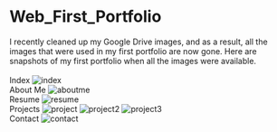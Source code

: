 # Web_First_Portfolio
I recently cleaned up my Google Drive images, and as a result, all the images that were used in my first portfolio are now gone. Here are snapshots of my first portfolio when all the images were available.
<br><br>
Index
![index](https://github.com/hanskkangg/Web_First_Portfolio/assets/156132740/5eb77ba4-4ac8-4807-81a2-0e21e6f190bd)
<br>
About Me
![aboutme](https://github.com/hanskkangg/Web_First_Portfolio/assets/156132740/6376ba29-be9c-4d5c-8c0b-a16d0f2e5b7e)
<br>
Resume
![resume](https://github.com/hanskkangg/Web_First_Portfolio/assets/156132740/82f1b948-fd45-4e5c-9e08-b289956b8780)
<br>
Projects
![project](https://github.com/hanskkangg/Web_First_Portfolio/assets/156132740/59332168-8e19-4cc8-b152-e2112838196f)
![project2](https://github.com/hanskkangg/Web_First_Portfolio/assets/156132740/3d2b44ae-03ac-476e-bea3-7e7e40f5c9f4)
![project3](https://github.com/hanskkangg/Web_First_Portfolio/assets/156132740/a61f31ce-ef72-468d-9682-1ee192caeb8f)
<br>
Contact
![contact](https://github.com/hanskkangg/Web_First_Portfolio/assets/156132740/b6a20856-7ca2-4de2-908c-d9993cc6f60d)
